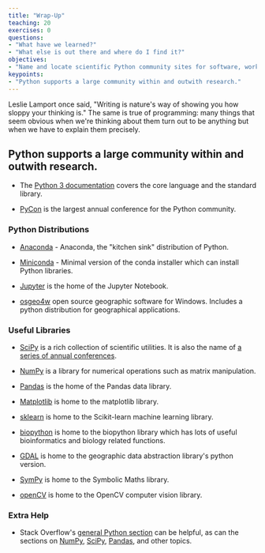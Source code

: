 ```yaml
---
title: "Wrap-Up"
teaching: 20
exercises: 0
questions:
- "What have we learned?"
- "What else is out there and where do I find it?"
objectives:
- "Name and locate scientific Python community sites for software, workshops, and help."
keypoints:
- "Python supports a large community within and outwith research."
---
```


Leslie Lamport once said, "Writing is nature's way of showing you how sloppy your thinking is."
The same is true of programming:
many things that seem obvious when we're thinking about them
turn out to be anything but when we have to explain them precisely.

## Python supports a large community within and outwith research.

*   The [Python 3 documentation](https://docs.python.org/3/) covers the core language
    and the standard library.

*   [PyCon](https://pycon.org/) is the largest annual conference for the Python community.

### Python Distributions

*   [Anaconda](https://anaconda.org) - Anaconda, the "kitchen sink" distribution of Python.

*   [Miniconda](https://conda.io/miniconda.html) - Minimal version of the conda installer which can install Python libraries. 

*   [Jupyter](https://jupyter.org) is the home of the Jupyter Notebook.

*   [osgeo4w](http://osgeo4w.org) open source geographic software for Windows. Includes a python distribution for geographical applications.

### Useful Libraries

*   [SciPy](https://scipy.org) is a rich collection of scientific utilities.
    It is also the name of [a series of annual conferences](https://conference.scipy.org/).

*   [NumPy](https://www.numpy.org) is a library for numerical operations such as matrix manipulation.

*   [Pandas](https://pandas.pydata.org) is the home of the Pandas data library.

*   [Matplotlib](http://matplotlib.org) is home to the matplotlib library.

*   [sklearn](http://scikit-learn.org) is home to the Scikit-learn machine learning library.

*   [biopython](http://biopython.org) is home to the biopython library which has lots of useful bioinformatics and biology related functions.

*   [GDAL](http://gdal.org/python/) is home to the geographic data abstraction library's python version. 

*   [SymPy](http://www.sympy.org) is home to the Symbolic Maths library.

*   [openCV](https://docs.opencv.org/3.1.0/d6/d00/tutorial_py_root.html) is home to the OpenCV computer vision library.


### Extra Help

*   Stack Overflow's [general Python section](http://stackoverflow.com/questions/tagged/python)
    can be helpful,
    as can the sections on [NumPy](http://stackoverflow.com/questions/tagged/numpy),
    [SciPy](http://stackoverflow.com/questions/tagged/scipy),
    [Pandas](http://stackoverflow.com/questions/tagged/pandas),
    and other topics.
